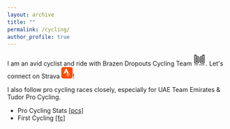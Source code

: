 ```yaml
---
layout: archive
title: ""
permalink: /cycling/
author_profile: true
---
```


I am an avid cyclist and ride with Brazen Dropouts Cycling Team <a href="https://www.brazendropouts.org/" target="_blank"><img src="/images/BD.png" alt="9" width="28" /></a>. Let's connect on Strava <a href="https://www.strava.com/athletes/erichsienchenchu" target="_blank"><img src="/images/24.png" alt="9" width="26" /></a>!

I also follow pro cycling races closely, especially for UAE Team Emirates & Tudor Pro Cycling.

* Pro Cycling Stats <a href="https://www.procyclingstats.com/index.php" target="_blank">[pcs]</a>
* First Cycling <a href="https://firstcycling.com/" target="_blank">[fc]</a>


